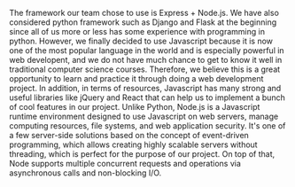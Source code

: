 
The framework our team chose to use is Express + Node.js. We have also considered python framework such as Django and Flask at the beginning since all of us more or less has some experience with programming in python. However, we finally decided to use Javascript because it is now one of the most popular language in the world and is especially powerful in web developent, and we do not have much chance to get to know it well in traditional computer science courses. Therefore, we believe this is a great opportunity to learn and practice it through doing a web development project. In addition, in terms of resources, Javascript has many strong and useful libraries like jQuery and React that can help us to implement a bunch of cool features in our project. Unlike Python, Node.js is a Javascript runtime environment designed to use Javascript on web servers, manage computing resources, file systems, and web application security. It's one of a few server-side solutions based on the concept of event-driven programming, which allows creating highly scalable servers without threading, which is perfect for the purpose of our project. On top of that, Node supports multiple concurrent requests and operations via asynchronous calls and non-blocking I/O.
